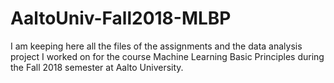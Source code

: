 # AaltoUniv-Fall2018-MLBP


I am keeping here all the files of the assignments and the data analysis project I worked on for the course Machine Learning Basic Principles during the Fall 2018 semester at Aalto University.
